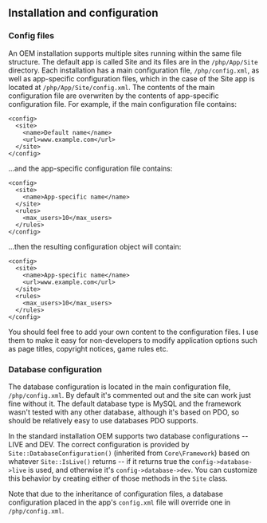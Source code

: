 ## Installation and configuration

### <a name="config-files">Config files</a>

An OEM installation supports multiple sites running within the same file structure. 
The default app is called Site and its files are in the `/php/App/Site` 
directory. Each installation has a main configuration file, `/php/config.xml`, 
as well as app-specific configuration files, which in the case of the Site app 
is located at `/php/App/Site/config.xml`. The contents of the main configuration 
file are overwriten by the contents of app-specific configuration file. For 
example, if the main configuration file contains:

	<config>
	  <site>
		<name>Default name</name>
		<url>www.example.com</url>
	  </site>
	</config>

...and the app-specific configuration file contains:

	<config>
	  <site>
		<name>App-specific name</name>
	  </site>
	  <rules>
		<max_users>10</max_users>
	  </rules>
	</config>

...then the resulting configuration object will contain:

	<config>
	  <site>
		<name>App-specific name</name>
		<url>www.example.com</url>
	  </site>
	  <rules>
		<max_users>10</max_users>
	  </rules>
	</config>

You should feel free to add your own content to the configuration files. I use
them to make it easy for non-developers to modify application options such as 
page titles, copyright notices, game rules etc.

### <a name="database">Database configuration</a>

The database configuration is located in the main configuration file, `/php/config.xml`.
By default it's commented out and the site can work just fine without it. The default
database type is MySQL and the framework wasn't tested with any other database, although
it's based on PDO, so should be relatively easy to use databases PDO supports.

In the standard installation OEM supports two database configurations -- LIVE and DEV.
The correct configuration is provided by `Site::DatabaseConfiguration()` (inherited 
from `Core\Framework`) based on whatever `Site::IsLive()` returns -- if it 
returns true the `config->database->live` is used, and otherwise it's 
`config->database->dev`. You can customize this behavior by creating either of 
those methods in the `Site` class.

Note that due to the inheritance of configuration files, a database configuration 
placed in the app's `config.xml` file will override one in `/php/config.xml`.